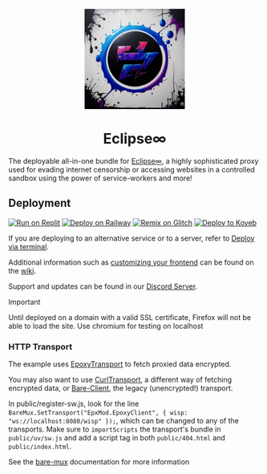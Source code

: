 <p align="center"><img src="https://github.com/therealethanklein/Eclipse-/blob/main/whgC3vbJMwyorqhgXGwj--1--26tzz%20(1).jpg" height="200"></p>

<h1 align="center">Eclipse∞</h1>

The deployable all-in-one bundle for [Eclipse∞](https://github.com/therealethanklein/Eclipse∞), a highly sophisticated proxy used for evading internet censorship or accessing websites in a controlled sandbox using the power of service-workers and more!

## Deployment

[![Run on Replit](https://binbashbanana.github.io/deploy-buttons/buttons/remade/replit.svg)](https://github.com/titaniumnetwork-dev/Eclipse-/wiki/Run-on-Replit)
[![Deploy on Railway](https://binbashbanana.github.io/deploy-buttons/buttons/remade/railway.svg)](https://github.com/titaniumnetwork-dev/Eclipse-/wiki/Deploy-on-Railway)
[![Remix on Glitch](https://binbashbanana.github.io/deploy-buttons/buttons/remade/glitch.svg)](https://github.com/titaniumnetwork-dev/Eclipse-/wiki/Remix-on-Glitch)
[![Deploy to Koyeb](https://binbashbanana.github.io/deploy-buttons/buttons/remade/koyeb.svg)](https://github.com/titaniumnetwork-dev/Eclipse-/wiki/Deploy-to-Koyeb)

If you are deploying to an alternative service or to a server, refer to [Deploy via terminal](https://github.com/therealethanklein/Eclipse-/wiki/Deploy-via-terminal).

Additional information such as [customizing your frontend](https://github.com/therealethanklein/Eclipse-/wiki/Customizing-your-frontend) can be found on the [wiki](https://github.com/therealethanklein/Eclipse-/wiki).

Support and updates can be found in our [Discord Server](discord.gg/unblock).

> [!IMPORTANT]  
> Until deployed on a domain with a valid SSL certificate, Firefox will not be able to load the site. Use chromium for testing on localhost

### HTTP Transport
The example uses [EpoxyTransport](https://github.com/MercuryWorkshop/EpoxyTransport) to fetch proxied data encrypted. 

You may also want to use [CurlTransport](https://github.com/MercuryWorkshop/CurlTransport), a different way of fetching encrypted data, or [Bare-Client](https://github.com/MercuryWorkshop/Bare-as-module3), the legacy (unencrypted!) transport.

In public/register-sw.js, look for the line `BareMux.SetTransport("EpxMod.EpoxyClient", { wisp: "ws://localhost:8080/wisp" });`, which can be changed to any of the transports. Make sure to `importScripts` the transport's bundle in `public/uv/sw.js` and add a script tag in both `public/404.html` and `public/index.html`. 

See the [bare-mux](https://github.com/MercuryWorkshop/bare-mux) documentation for more information

